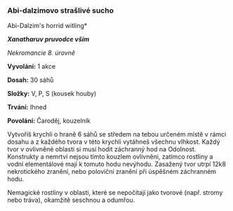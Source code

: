 ### Abi-dalzimovo strašlivé sucho

Abi-Dalzim's horrid witling*

***Xanatharuv pruvodce vším***

 *Nekromancie 8. úrovně* 
 

**Vyvolání:** 1 akce

**Dosah:** 30 sáhů

**Složky:** V, P, S (kousek houby)

**Trvání:** Ihned

**Povolání:** Čaroděj, kouzelník
 
Vytvoříš krychli o hraně 6 sáhů se středem na tebou určeném místě v rámci dosahu a z každého tvora v této krychli vytáhneš všechnu vlhkost. Každý tvor v ovlivněné oblasti si musí hodit záchranný hod na Odolnost. Konstrukty a nemrtví nejsou tímto kouzlem ovlivněni, zatímco rostliny a vodní elementálové mají k tomuto hodu nevýhodu. Zasažený tvor utrpí 12k8 nekrotického zranění, nebo poloviční zranění při úspěšném záchranném hodu.

Nemagické rostliny v oblasti, které se nepočítají jako tvorové (např. stromy nebo tráva), okamžitě seschnou a odumřou.